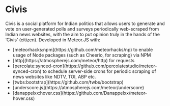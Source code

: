 # Civis

Civis is a social platform for Indian politics that allows users to generate and vote on user-generated polls and surveys periodically web-scraped from Indian news websites, with the aim to put opinion truly in the hands of the ‘Civis’ (citizen).
Developed in Meteor.JS with:
<ul>
<li>[meteorhacks:npm](https://github.com/meteorhacks/np) to enable usage of Node packages (such as Cheerio, for scraping) via NPM</li>
<li>[http](https://atmospherejs.com/meteor/http) for requests</li>
<li>[percolate:synced-cron](https://github.com/percolatestudio/meteor-synced-cron) to schedule server-side crons for periodic scraping of news websites like NDTV, TOI, ABP etc.</li>
<li>[twbs:bootstrap](https://github.com/twbs/bootstrap)</li>
<li>[underscore.js](https://atmospherejs.com/meteor/underscore)</li>
<li>[danappelxx:hover.css](https://github.com/Danappelxx/meteor-hover.css)</li>
</ul>

